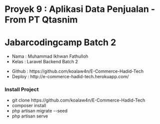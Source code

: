 # Proyek 9 : Aplikasi Data Penjualan - From PT Qtasnim
<h1>Jabarcodingcamp Batch 2</h1>
<ul>
    <li>Nama : Muhammad Ikhwan Fathulloh</li>
    <li>Kelas : Laravel Backend Batch 2</li>
</ul>
<ul>
    <li>Github : https://github.com/koalaw4n/E-Commerce-Hadid-Tech</li>
    <li>Deploy : http://e-commerce-hadid-tech.herokuapp.com/</li>
</ul>
<h3>Install Project</h3>
<ul>
    <li>git clone https://github.com/koalaw4n/E-Commerce-Hadid-Tech</li>
    <li>composer install</li>
    <li>php artisan migrate --seed</li>
    <li>php artisan serve</li>
</ul>
